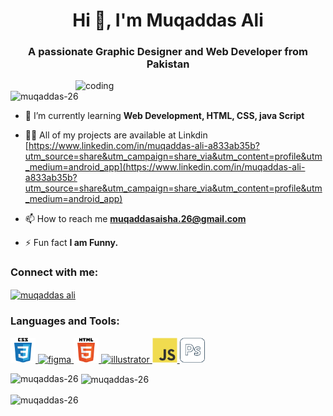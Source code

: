 <h1 align="center">Hi 👋, I'm Muqaddas Ali</h1>
<h3 align="center">A passionate Graphic Designer and Web Developer from Pakistan</h3>
<img align="right" alt="coding" width="400" src="https://camo.githubusercontent.com/3e38d30f04e42688871c3de0a94852b9ec3c3b767e3ec2f9740fb144e462c47f/68747470733a2f2f63646e2e6472696262626c652e636f6d2f75736572732f323730343431342f73637265656e73686f74732f373436363930332f6d656469612f62303861623537363331366264343538326665663138396634373163643965352e676966"

<p align="left"> <img src="https://komarev.com/ghpvc/?username=muqaddas-26&label=Profile%20views&color=0e75b6&style=flat" alt="muqaddas-26" /> </p>

- 🌱 I’m currently learning **Web Development, HTML, CSS, java Script**

- 👨‍💻 All of my projects are available at Linkdin [https://www.linkedin.com/in/muqaddas-ali-a833ab35b?utm_source=share&utm_campaign=share_via&utm_content=profile&utm_medium=android_app](https://www.linkedin.com/in/muqaddas-ali-a833ab35b?utm_source=share&utm_campaign=share_via&utm_content=profile&utm_medium=android_app)

- 📫 How to reach me **muqaddasaisha.26@gmail.com**

- ⚡ Fun fact **I am Funny.**

<h3 align="left">Connect with me:</h3>
<p align="left">
<a href="https://linkedin.com/in/muqaddas ali" target="blank"><img align="center" src="https://raw.githubusercontent.com/rahuldkjain/github-profile-readme-generator/master/src/images/icons/Social/linked-in-alt.svg" alt="muqaddas ali" height="30" width="40" /></a>
</p>

<h3 align="left">Languages and Tools:</h3>
<p align="left"> <a href="https://www.w3schools.com/css/" target="_blank" rel="noreferrer"> <img src="https://raw.githubusercontent.com/devicons/devicon/master/icons/css3/css3-original-wordmark.svg" alt="css3" width="40" height="40"/> </a> <a href="https://www.figma.com/" target="_blank" rel="noreferrer"> <img src="https://www.vectorlogo.zone/logos/figma/figma-icon.svg" alt="figma" width="40" height="40"/> </a> <a href="https://www.w3.org/html/" target="_blank" rel="noreferrer"> <img src="https://raw.githubusercontent.com/devicons/devicon/master/icons/html5/html5-original-wordmark.svg" alt="html5" width="40" height="40"/> </a> <a href="https://www.adobe.com/in/products/illustrator.html" target="_blank" rel="noreferrer"> <img src="https://www.vectorlogo.zone/logos/adobe_illustrator/adobe_illustrator-icon.svg" alt="illustrator" width="40" height="40"/> </a> <a href="https://developer.mozilla.org/en-US/docs/Web/JavaScript" target="_blank" rel="noreferrer"> <img src="https://raw.githubusercontent.com/devicons/devicon/master/icons/javascript/javascript-original.svg" alt="javascript" width="40" height="40"/> </a> <a href="https://www.photoshop.com/en" target="_blank" rel="noreferrer"> <img src="https://raw.githubusercontent.com/devicons/devicon/master/icons/photoshop/photoshop-line.svg" alt="photoshop" width="40" height="40"/> </a> </p>

<p><img align="left" src="https://github-readme-stats.vercel.app/api/top-langs?username=muqaddas-26&show_icons=true&locale=en&layout=compact" alt="muqaddas-26" /></p>

<p>&nbsp;<img align="center" src="https://github-readme-stats.vercel.app/api?username=muqaddas-26&show_icons=true&locale=en" alt="muqaddas-26" /></p>

<p><img align="center" src="https://github-readme-streak-stats.herokuapp.com/?user=muqaddas-26&" alt="muqaddas-26" /></p>

